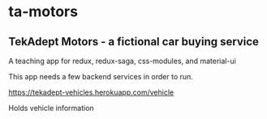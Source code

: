 # ta-motors #
## TekAdept Motors - a fictional car buying service ##

A teaching app for redux, redux-saga, css-modules, and material-ui

This app needs a few backend services in order to run.

https://tekadept-vehicles.herokuapp.com/vehicle

Holds vehicle information
